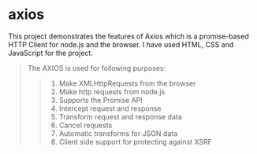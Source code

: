 # axios
This project demonstrates the features of Axios which is a promise-based HTTP Client for node.js and the browser. I have used HTML, CSS and JavaScript for the project. 
>The AXIOS is used for following purposes:
   >> 1. Make XMLHttpRequests from the browser
   >> 2. Make http requests from node.js
   >> 3. Supports the Promise API
   >>4. Intercept request and response
   >> 5. Transform request and response data
   >> 6. Cancel requests
   >> 7. Automatic transforms for JSON data
   >> 8. Client side support for protecting against XSRF

